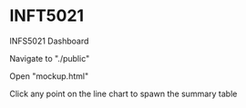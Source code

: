 # INFT5021
INFS5021 Dashboard

Navigate to "./public"

Open "mockup.html"

Click any point on the line chart to spawn the summary table
